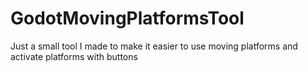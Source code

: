 # GodotMovingPlatformsTool
Just a small tool I made to make it easier to use moving platforms and activate platforms with buttons 
